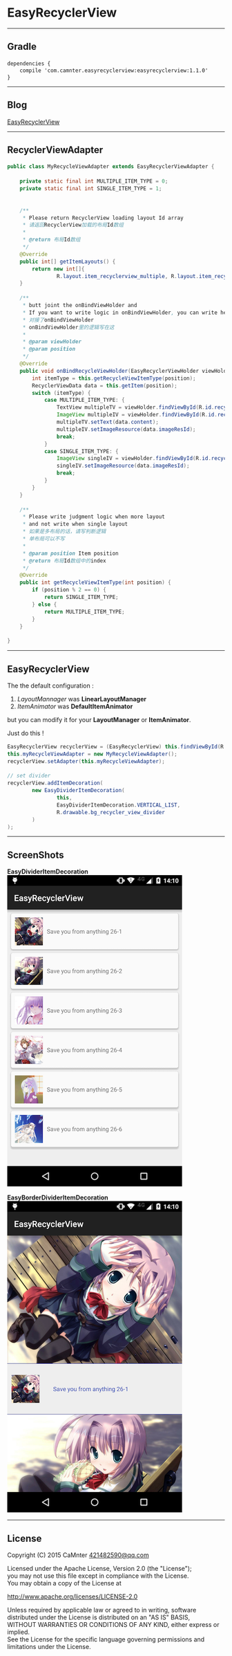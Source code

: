EasyRecyclerView
==

---

## Gradle

```Gradle
dependencies {
    compile 'com.camnter.easyrecyclerview:easyrecyclerview:1.1.0'
}
```

---

## Blog

 [EasyRecyclerView](http://blog.csdn.net/qq_16430735/article/details/49341563)

---

## RecyclerViewAdapter



```Java
public class MyRecycleViewAdapter extends EasyRecyclerViewAdapter {

    private static final int MULTIPLE_ITEM_TYPE = 0;
    private static final int SINGLE_ITEM_TYPE = 1;


    /**
     * Please return RecyclerView loading layout Id array
     * 请返回RecyclerView加载的布局Id数组
     *
     * @return 布局Id数组
     */
    @Override
    public int[] getItemLayouts() {
        return new int[]{
                R.layout.item_recyclerview_multiple, R.layout.item_recyclerview_single};
    }

    /**
     * butt joint the onBindViewHolder and
     * If you want to write logic in onBindViewHolder, you can write here
     * 对接了onBindViewHolder
     * onBindViewHolder里的逻辑写在这
     *
     * @param viewHolder
     * @param position
     */
    @Override
    public void onBindRecycleViewHolder(EasyRecyclerViewHolder viewHolder, int position) {
        int itemType = this.getRecycleViewItemType(position);
        RecyclerViewData data = this.getItem(position);
        switch (itemType) {
            case MULTIPLE_ITEM_TYPE: {
                TextView multipleTV = viewHolder.findViewById(R.id.recycler_view_mul_tv);
                ImageView multipleIV = viewHolder.findViewById(R.id.recycler_view_mul_iv);
                multipleTV.setText(data.content);
                multipleIV.setImageResource(data.imageResId);
                break;
            }
            case SINGLE_ITEM_TYPE: {
                ImageView singleIV = viewHolder.findViewById(R.id.recycler_view_single_iv);
                singleIV.setImageResource(data.imageResId);
                break;
            }
        }
    }

    /**
     * Please write judgment logic when more layout
     * and not write when single layout
     * 如果是多布局的话，请写判断逻辑
     * 单布局可以不写
     *
     * @param position Item position
     * @return 布局Id数组中的index
     */
    @Override
    public int getRecycleViewItemType(int position) {
        if (position % 2 == 0) {
            return SINGLE_ITEM_TYPE;
        } else {
            return MULTIPLE_ITEM_TYPE;
        }
    }

}
```

---


## EasyRecyclerView

The the default configuration :  

1. *LayoutMannager* was **LinearLayoutManager**  
1. *ItemAnimator* was **DefaultItemAnimator** 


but you can modify it for your **LayoutManager** or **ItemAnimator**.

Just do this !

```Java
EasyRecyclerView recyclerView = (EasyRecyclerView) this.findViewById(R.id.recycler_view);
this.myRecycleViewAdapter = new MyRecycleViewAdapter();
recyclerView.setAdapter(this.myRecycleViewAdapter);

// set divider
recyclerView.addItemDecoration(
        new EasyDividerItemDecoration(
                this,
                EasyDividerItemDecoration.VERTICAL_LIST,
                R.drawable.bg_recycler_view_divider
        )
);
```

---

## ScreenShots

**EasyDividerItemDecoration**  
![EasyDividerItemDecoration](https://github.com/CaMnter/EasyRecyclerView/raw/master/screenshots/EasyDividerItemDecoration.png)   

  
**EasyBorderDividerItemDecoration**   
![EasyDividerItemDecoration](https://github.com/CaMnter/EasyRecyclerView/raw/master/screenshots/EasyBorderDividerItemDecoration.png)  

---

  

## License
  
  
Copyright (C) 2015 CaMnter 421482590@qq.com  
  
Licensed under the Apache License, Version 2.0 (the "License");  
you may not use this file except in compliance with the License.  
You may obtain a copy of the License at  
  
   http://www.apache.org/licenses/LICENSE-2.0  
  
Unless required by applicable law or agreed to in writing, software  
distributed under the License is distributed on an "AS IS" BASIS,  
WITHOUT WARRANTIES OR CONDITIONS OF ANY KIND, either express or implied.  
See the License for the specific language governing permissions and  
limitations under the License.  
 









